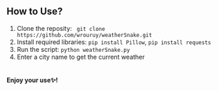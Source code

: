 ## How to Use?
1. Clone the reposity: ```  git clone https://github.com/wrouruy/weatherSnake.git ```
2. Install required libraries: ``` pip install Pillow ```, ``` pip install requests ```
3. Run the script: ``` python weatherSnake.py ```
4. Enter a city name to get the current weather <br><br>
<h4><b>Enjoy your use✨!</b></h4>
